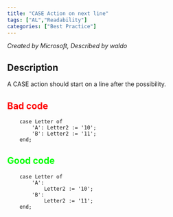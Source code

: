 ```yaml
---
title: "CASE Action on next line"
tags: ["AL","Readability"]
categories: ["Best Practice"]
---
```


_Created by Microsoft, Described by waldo_

## Description

A CASE action should start on a line after the possibility.

## <span style="color:red">Bad code</span>

```AL
    case Letter of
        'A': Letter2 := '10';
        'B': Letter2 := '11';
    end;
```

## <span style="color:lime">Good code</span>

```AL
    case Letter of
        'A':
            Letter2 := '10';
        'B':
            Letter2 := '11';
    end;
```
